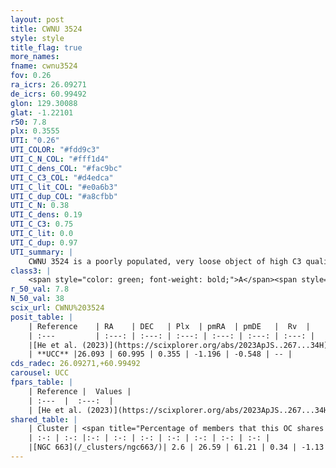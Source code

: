 ```yaml
---
layout: post
title: CWNU 3524
style: style
title_flag: true
more_names: 
fname: cwnu3524
fov: 0.26
ra_icrs: 26.09271
de_icrs: 60.99492
glon: 129.30088
glat: -1.22101
r50: 7.8
plx: 0.3555
UTI: "0.26"
UTI_COLOR: "#fdd9c3"
UTI_C_N_COL: "#fff1d4"
UTI_C_dens_COL: "#fac9bc"
UTI_C_C3_COL: "#d4edca"
UTI_C_lit_COL: "#e0a6b3"
UTI_C_dup_COL: "#a8cfbb"
UTI_C_N: 0.38
UTI_C_dens: 0.19
UTI_C_C3: 0.75
UTI_C_lit: 0.0
UTI_C_dup: 0.97
UTI_summary: |
    CWNU 3524 is a poorly populated, very loose object of high C3 quality. It was recently reported in the literature.This is a unique object, which shares a very small percentage of members with at least one previously reported entry.
class3: |
    <span style="color: green; font-weight: bold;">A</span><span style="color: #FFC300; font-weight: bold;">B</span>
r_50_val: 7.8
N_50_val: 38
scix_url: CWNU%203524
posit_table: |
    | Reference    | RA    | DEC   | Plx  | pmRA  | pmDE   |  Rv  |
    | :---         | :---: | :---: | :---: | :---: | :---: | :---: |
    |[He et al. (2023)](https://scixplorer.org/abs/2023ApJS..267...34H) | 26.09 | 60.999 | 0.355 | -1.202 | -0.548 | -- |
    | **UCC** |26.093 | 60.995 | 0.355 | -1.196 | -0.548 | -- | 
cds_radec: 26.09271,+60.99492
carousel: UCC
fpars_table: |
    | Reference |  Values |
    | :---  |  :---:  |
    | [He et al. (2023)](https://scixplorer.org/abs/2023ApJS..267...34H) | `A0=2.0, m-M=12.1, logA=7.4` |
shared_table: |
    | Cluster | <span title="Percentage of members that this OC shares with the ones listed">%</span>   | RA   | DEC   | Plx   | pmRA  | pmDE  | Rv | UTI |
    | :-: | :-: |:-: | :-: | :-: | :-: | :-: | :-: | :-: |
    |[NGC 663](/_clusters/ngc663/)| 2.6 | 26.59 | 61.21 | 0.34 | -1.13 | -0.32 | -43.87 |1.0 |
---
```

